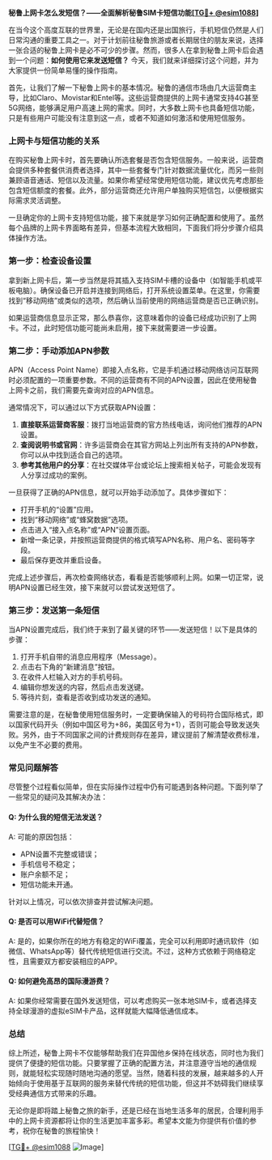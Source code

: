 **秘鲁上网卡怎么发短信？——全面解析秘鲁SIM卡短信功能[[TG💪+ @esim1088](https://t.me/s/esim1088)]**

在当今这个高度互联的世界里，无论是在国内还是出国旅行，手机短信仍然是人们日常沟通的重要工具之一。对于计划前往秘鲁旅游或者长期居住的朋友来说，选择一张合适的秘鲁上网卡是必不可少的步骤。然而，很多人在拿到秘鲁上网卡后会遇到一个问题：**如何使用它来发送短信？** 今天，我们就来详细探讨这个问题，并为大家提供一份简单易懂的操作指南。

首先，让我们了解一下秘鲁上网卡的基本情况。秘鲁的通信市场由几大运营商主导，比如Claro、Movistar和Entel等。这些运营商提供的上网卡通常支持4G甚至5G网络，能够满足用户高速上网的需求。同时，大多数上网卡也具备短信功能，只是有些用户可能没有注意到这一点，或者不知道如何激活和使用短信服务。

### 上网卡与短信功能的关系

在购买秘鲁上网卡时，首先要确认所选套餐是否包含短信服务。一般来说，运营商会提供多种套餐供消费者选择，其中一些套餐专门针对数据流量优化，而另一些则兼顾语音通话、短信以及流量。如果你希望经常使用短信功能，建议优先考虑那些包含短信额度的套餐。此外，部分运营商还允许用户单独购买短信包，以便根据实际需求灵活调整。

一旦确定你的上网卡支持短信功能，接下来就是学习如何正确配置和使用了。虽然每个品牌的上网卡界面略有差异，但基本流程大致相同，下面我们将分步骤介绍具体操作方法。

### 第一步：检查设备设置

拿到新上网卡后，第一步当然是将其插入支持SIM卡槽的设备中（如智能手机或平板电脑）。确保设备已开启并连接到网络后，打开系统设置菜单。在这里，你需要找到“移动网络”或类似的选项，然后确认当前使用的网络运营商是否已正确识别。

如果运营商信息显示正常，那么恭喜你，这意味着你的设备已经成功识别了上网卡。不过，此时短信功能可能尚未启用，接下来就需要进一步设置。

### 第二步：手动添加APN参数

APN（Access Point Name）即接入点名称，它是手机通过移动网络访问互联网时必须配置的一项重要参数。不同的运营商有不同的APN设置，因此在使用秘鲁上网卡之前，我们需要先查询对应的APN信息。

通常情况下，可以通过以下方式获取APN设置：
1. **直接联系运营商客服**：拨打当地运营商的官方热线电话，询问他们推荐的APN设置。
2. **查阅说明书或官网**：许多运营商会在其官方网站上列出所有支持的APN参数，你可以从中找到适合自己的选项。
3. **参考其他用户的分享**：在社交媒体平台或论坛上搜索相关帖子，可能会发现有人分享过成功的案例。

一旦获得了正确的APN信息，就可以开始手动添加了。具体步骤如下：
- 打开手机的“设置”应用。
- 找到“移动网络”或“蜂窝数据”选项。
- 点击进入“接入点名称”或“APN”设置页面。
- 新增一条记录，并按照运营商提供的格式填写APN名称、用户名、密码等字段。
- 最后保存更改并重启设备。

完成上述步骤后，再次检查网络状态，看看是否能够顺利上网。如果一切正常，说明APN设置已经生效，接下来就可以尝试发送短信了。

### 第三步：发送第一条短信

当APN设置完成后，我们终于来到了最关键的环节——发送短信！以下是具体的步骤：

1. 打开手机自带的消息应用程序（Message）。
2. 点击右下角的“新建消息”按钮。
3. 在收件人栏输入对方的手机号码。
4. 编辑你想发送的内容，然后点击发送键。
5. 等待片刻，查看是否收到成功发送的通知。

需要注意的是，在秘鲁使用短信服务时，一定要确保输入的号码符合国际格式，即以国家代码开头（例如中国区号为+86，美国区号为+1），否则可能会导致发送失败。另外，由于不同国家之间的计费规则存在差异，建议提前了解清楚收费标准，以免产生不必要的费用。

### 常见问题解答

尽管整个过程看似简单，但在实际操作过程中仍有可能遇到各种问题。下面列举了一些常见的疑问及其解决办法：

#### Q: 为什么我的短信无法发送？
A: 可能的原因包括：
- APN设置不完整或错误；
- 手机信号不稳定；
- 账户余额不足；
- 短信功能未开通。

针对以上情况，可以依次排查并尝试解决问题。

#### Q: 是否可以用WiFi代替短信？
A: 是的，如果你所在的地方有稳定的WiFi覆盖，完全可以利用即时通讯软件（如微信、WhatsApp等）替代传统短信进行交流。不过，这种方式依赖于网络稳定性，且需要双方都安装相应的APP。

#### Q: 如何避免高昂的国际漫游费？
A: 如果你经常需要在国外发送短信，可以考虑购买一张本地SIM卡，或者选择支持全球漫游的虚拟eSIM卡产品，这样就能大幅降低通信成本。

### 总结

综上所述，秘鲁上网卡不仅能够帮助我们在异国他乡保持在线状态，同时也为我们提供了便捷的短信功能。只要掌握了正确的配置方法，并注意遵守当地的通信规则，就能轻松实现随时随地沟通的愿望。当然，随着科技的发展，越来越多的人开始倾向于使用基于互联网的服务来替代传统的短信功能，但这并不妨碍我们继续享受经典通信方式带来的乐趣。

无论你是即将踏上秘鲁之旅的新手，还是已经在当地生活多年的居民，合理利用手中的上网卡资源都将让你的生活更加丰富多彩。希望本文能为你提供有价值的参考，祝你在秘鲁的旅程愉快！

[[TG💪+ @esim1088](https://t.me/s/esim1088) ![Image](https://i.postimg.cc/4NQfJmqS/Snipaste-2025-05-13-00-14-12.png)]